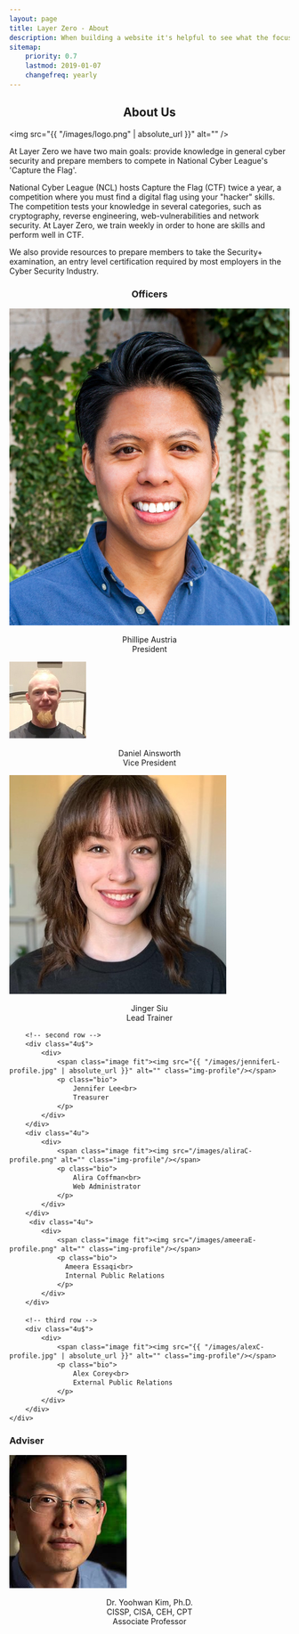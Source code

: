 ```yaml
---
layout: page
title: Layer Zero - About 
description: When building a website it's helpful to see what the focus of your site is. This page is an example of how to show a website's focus.
sitemap:
    priority: 0.7
    lastmod: 2019-01-07
    changefreq: yearly
---
```

## About Us

<span class="image left"><img src="{{ "/images/logo.png" | absolute_url }}" alt="" /></span>

At Layer Zero we have two main goals: provide knowledge in general cyber security and prepare members to compete in National Cyber League's 'Capture the Flag'.

National Cyber League (NCL) hosts Capture the Flag (CTF) twice a year, a competition where you must find a digital flag using your "hacker" skills. The competition tests your knowledge in several categories, such as cryptography, reverse engineering, web-vulnerabilities and network security. At Layer Zero, we train weekly in order to hone are skills and perform well in CTF.

We also provide resources to prepare members to take the Security+ examination, an entry level certification required by most employers in the Cyber Security Industry.

### Officers
<div class="box alt">
    <div class="row 50% uniform">
    <!-- first row -->
    <div class="4u">
            <div>
                <span class="image fit"><img src="/images/phillipeA-profile.jpg" class="img-profile" alt="" /></span>
                <p class="bio">
                    Phillipe Austria<br>
                    President
                </p>
            </div>
        </div>
        <div class="4u">
            <div>
                <span class="image fit"><img src="/images/danielA-profile.png" alt="" class="img-profile"/></span>
                <p class="bio">
                    Daniel Ainsworth<br>
                    Vice President
                </p>
            </div>
        </div>
        <div class="4u">
            <div>
                <span class="image fit"><img src="/images/jingerS-profile.jpg" alt="" class="img-profile"/></span>
                <p class="bio">
                    Jinger Siu<br>
                    Lead Trainer
                </p>
            </div>
        </div>

        <!-- second row -->
        <div class="4u$">
            <div>
                <span class="image fit"><img src="{{ "/images/jenniferL-profile.jpg" | absolute_url }}" alt="" class="img-profile"/></span>
                <p class="bio">
                    Jennifer Lee<br>
                    Treasurer
                </p>
            </div>
        </div>
        <div class="4u">
            <div>
                <span class="image fit"><img src="/images/aliraC-profile.png" alt="" class="img-profile"/></span>
                <p class="bio">
                    Alira Coffman<br>
                    Web Administrator
                </p>
            </div>
        </div>
         <div class="4u">
            <div>
                <span class="image fit"><img src="/images/ameeraE-profile.png" alt="" class="img-profile"/></span>
                <p class="bio">
                  Ameera Essaqi<br>
                  Internal Public Relations
                </p>
            </div>
        </div>

        <!-- third row -->
        <div class="4u$">
            <div>
                <span class="image fit"><img src="{{ "/images/alexC-profile.jpg" | absolute_url }}" alt="" class="img-profile"/></span>
                <p class="bio">
                    Alex Corey<br>
                    External Public Relations
                </p>
            </div>
        </div>
    </div>
</div>

<h3 class="text-center">Adviser</h3>
<div class="row">
    <div class="d-block mx-auto">
    <span class="image fit"><img src="/images/kim-adviser.jpg" alt="" class="w-75"/></span>
    <p class="bio">
        Dr. Yoohwan Kim, Ph.D.<br>
        CISSP, CISA, CEH, CPT<br>
        Associate Professor
    </p>
    </div>
</div>

<style>
#about-us, #officers, #adviser, .bio {
    text-align:center;
}

.adviser-pic {
    display: block;
     margin-left: auto;
     margin-right: auto;
}
</style>
